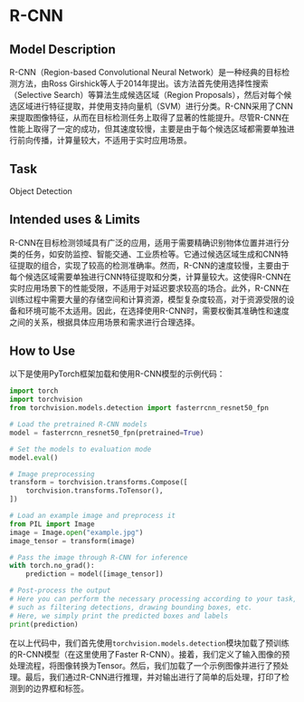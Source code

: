# R-CNN

## Model Description

R-CNN（Region-based Convolutional Neural Network）是一种经典的目标检测方法，由Ross Girshick等人于2014年提出。该方法首先使用选择性搜索（Selective Search）等算法生成候选区域（Region Proposals），然后对每个候选区域进行特征提取，并使用支持向量机（SVM）进行分类。R-CNN采用了CNN来提取图像特征，从而在目标检测任务上取得了显著的性能提升。尽管R-CNN在性能上取得了一定的成功，但其速度较慢，主要是由于每个候选区域都需要单独进行前向传播，计算量较大，不适用于实时应用场景。

## Task

Object Detection

## Intended uses & Limits

R-CNN在目标检测领域具有广泛的应用，适用于需要精确识别物体位置并进行分类的任务，如安防监控、智能交通、工业质检等。它通过候选区域生成和CNN特征提取的组合，实现了较高的检测准确率。然而，R-CNN的速度较慢，主要由于每个候选区域需要单独进行CNN特征提取和分类，计算量较大。这使得R-CNN在实时应用场景下的性能受限，不适用于对延迟要求较高的场合。此外，R-CNN在训练过程中需要大量的存储空间和计算资源，模型复杂度较高，对于资源受限的设备和环境可能不太适用。因此，在选择使用R-CNN时，需要权衡其准确性和速度之间的关系，根据具体应用场景和需求进行合理选择。

## How to Use

以下是使用PyTorch框架加载和使用R-CNN模型的示例代码：

```python
import torch
import torchvision
from torchvision.models.detection import fasterrcnn_resnet50_fpn

# Load the pretrained R-CNN models
model = fasterrcnn_resnet50_fpn(pretrained=True)

# Set the models to evaluation mode
model.eval()

# Image preprocessing
transform = torchvision.transforms.Compose([
    torchvision.transforms.ToTensor(),
])

# Load an example image and preprocess it
from PIL import Image
image = Image.open("example.jpg")
image_tensor = transform(image)

# Pass the image through R-CNN for inference
with torch.no_grad():
    prediction = model([image_tensor])

# Post-process the output
# Here you can perform the necessary processing according to your task,
# such as filtering detections, drawing bounding boxes, etc.
# Here, we simply print the predicted boxes and labels
print(prediction)
```

在以上代码中，我们首先使用`torchvision.models.detection`模块加载了预训练的R-CNN模型（在这里使用了Faster R-CNN）。接着，我们定义了输入图像的预处理流程，将图像转换为Tensor。然后，我们加载了一个示例图像并进行了预处理。最后，我们通过R-CNN进行推理，并对输出进行了简单的后处理，打印了检测到的边界框和标签。